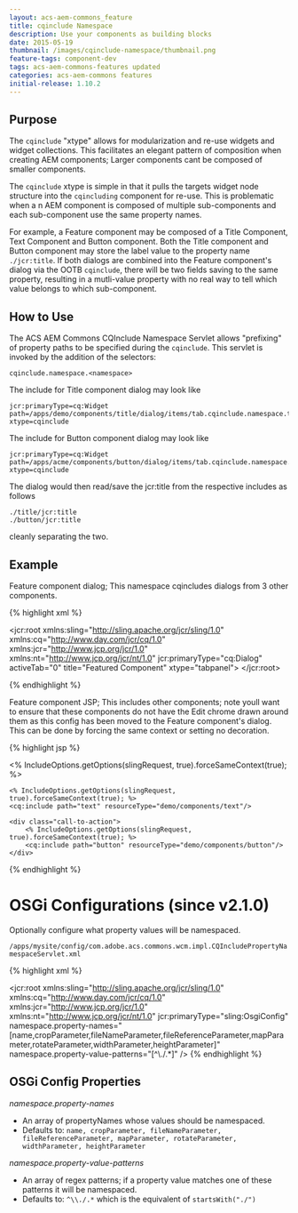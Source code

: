 ```yaml
---
layout: acs-aem-commons_feature
title: cqinclude Namespace
description: Use your components as building blocks
date: 2015-05-19
thumbnail: /images/cqinclude-namespace/thumbnail.png
feature-tags: component-dev
tags: acs-aem-commons-features updated
categories: acs-aem-commons features
initial-release: 1.10.2
---
```


## Purpose

The `cqinclude` "xtype" allows for modularization and re-use widgets and widget collections. This facilitates an elegant pattern of composition when creating AEM components; Larger components cant be composed of smaller components.

The `cqinclude` xtype is simple in that it pulls the targets widget node structure into the `cqincluding` component for re-use.  This is problematic when a n AEM component is composed of multiple sub-components and each sub-component use the same property names.

For example, a Feature component may be composed of a Title Component, Text Component and Button component. Both the Title component and Button component may store the label value to the property name `./jcr:title`. If both dialogs are combined into the Feature component's dialog via the OOTB `cqinclude`, there will be two fields saving to the same property, resulting in a mutli-value property with no real way to tell which value belongs to which sub-component.


## How to Use

The ACS AEM Commons CQInclude Namespace Servlet allows "prefixing" of property paths to be specified during the `cqinclude`. This servlet is invoked by the addition of the selectors:

	cqinclude.namespace.<namespace>

The include for Title component dialog may look like

	jcr:primaryType=cq:Widget
	path=/apps/demo/components/title/dialog/items/tab.cqinclude.namespace.title.json
	xtype=cqinclude

The include for Button component dialog may look like

	jcr:primaryType=cq:Widget
	path=/apps/acme/components/button/dialog/items/tab.cqinclude.namespace.button.json
	xtype=cqinclude

The dialog would then read/save the jcr:title from the respective includes as follows

	./title/jcr:title
	./button/jcr:title

cleanly separating the two.


## Example

Feature component dialog; This namespace cqincludes dialogs from 3 other components.

{% highlight xml %}

<?xml version="1.0" encoding="UTF-8"?>
<jcr:root xmlns:sling="http://sling.apache.org/jcr/sling/1.0" xmlns:cq="http://www.day.com/jcr/cq/1.0" xmlns:jcr="http://www.jcp.org/jcr/1.0" xmlns:nt="http://www.jcp.org/jcr/nt/1.0"
	    jcr:primaryType="cq:Dialog"
	    activeTab="0"
	    title="Featured Component"
	    xtype="tabpanel">
    <items jcr:primaryType="cq:WidgetCollection">
        <title-tab
		jcr:primaryType="cq:Widget"
		path="/apps/demo/components/title/dialog/tab.cqinclude.namespace.title.json"
		xtype="cqinclude"/>
        <text-tab
		jcr:primaryType="cq:Widget"
		path="/apps/demo/components/text/dialog/tab.cqinclude.namespace.text.json"
		xtype="cqinclude"/>
        <button-tab
		jcr:primaryType="cq:Widget"
		path="/apps/demo/components/button/dialog/tab.cqinclude.namespace.button.json"
		xtype="cqinclude"/>
	</items>
</jcr:root>

{% endhighlight %}


Feature component JSP; This includes other components; note youll want to ensure that these components do not have the Edit chrome drawn around them as this config has been moved to the Feature component's dialog. This can be done by forcing the same context or setting no decoration.

{% highlight jsp %}
<div class="feature-box">
	<% IncludeOptions.getOptions(slingRequest, true).forceSameContext(true); %>
	<cq:include path="title" resourceType="demo/components/title"/>

	<% IncludeOptions.getOptions(slingRequest, true).forceSameContext(true); %>
	<cq:include path="text" resourceType="demo/components/text"/>

	<div class="call-to-action">
		<% IncludeOptions.getOptions(slingRequest, true).forceSameContext(true); %>
		<cq:include path="button" resourceType="demo/components/button"/>
	</div>
</div>
{% endhighlight %}


# OSGi Configurations (since v2.1.0)

Optionally configure what property values will be namespaced.

`/apps/mysite/config/com.adobe.acs.commons.wcm.impl.CQIncludePropertyNamespaceServlet.xml`

{% highlight xml %}
<?xml version="1.0" encoding="UTF-8"?>
<jcr:root xmlns:sling="http://sling.apache.org/jcr/sling/1.0" xmlns:cq="http://www.day.com/jcr/cq/1.0"
    xmlns:jcr="http://www.jcp.org/jcr/1.0" xmlns:nt="http://www.jcp.org/jcr/nt/1.0"
    jcr:primaryType="sling:OsgiConfig"
    namespace.property-names="[name,cropParameter,fileNameParameter,fileReferenceParameter,mapParameter,rotateParameter,widthParameter,heightParameter]"
    namespace.property-value-patterns="[^\\./.*]"
    />
{% endhighlight %}     

## OSGi Config Properties

*namespace.property-names*

* An array of propertyNames whose values should be namespaced.
* Defaults to: `name, cropParameter, fileNameParameter, fileReferenceParameter, mapParameter, rotateParameter, widthParameter, heightParameter`

*namespace.property-value-patterns*

* An array of regex patterns; if a property value matches one of these patterns it will be namespaced.
* Defaults to: `^\\./.*` which is the equivalent of `startsWith("./")`
